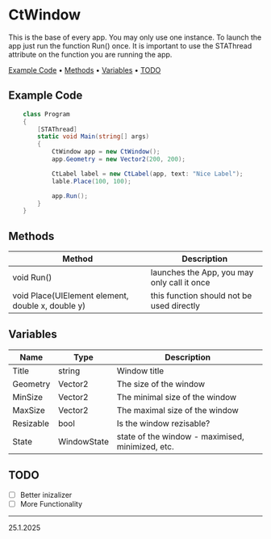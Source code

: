 # CtWindow

This is the base of every app. You may only use one instance. To launch the app just run the function Run() once. It is important to use the STAThread attribute on the function you are running the app.

<p align="left">
  <a href="#example-code">Example Code</a> •
  <a href="#methods">Methods</a> •
  <a href="#variables">Variables</a> •
  <a href="#todo">TODO</a>
</p>

## Example Code

```csharp
    class Program
    {
        [STAThread]
        static void Main(string[] args)
        {
            CtWindow app = new CtWindow();
            app.Geometry = new Vector2(200, 200);

            CtLabel label = new CtLabel(app, text: "Nice Label");
            lable.Place(100, 100);

            app.Run();
        }
    }
```


## Methods

| Method                                            | Description                                 |
| ------------------------------------------------- | ------------------------------------------- |
| void Run()                                        | launches the App, you may only call it once |
| void Place(UIElement element, double x, double y) | this function should not be used directly   |

## Variables

| Name      | Type        | Description                                      |
| --------- | ----------- | ------------------------------------------------ |
| Title     | string      | Window title                                     |
| Geometry  | Vector2     | The size of the window                           |
| MinSize   | Vector2     | The minimal size of the window                   |
| MaxSize   | Vector2     | The maximal size of the window                   |
| Resizable | bool        | Is the window rezisable?                         |
| State     | WindowState | state of the window - maximised, minimized, etc. |

## TODO
 - [ ] Better inizalizer
 - [ ] More Functionality
  
---
25.1.2025
